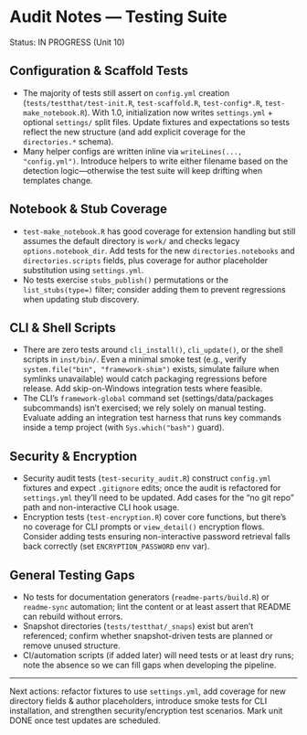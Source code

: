 # Audit Notes — Testing Suite

Status: IN PROGRESS (Unit 10)

## Configuration & Scaffold Tests
- The majority of tests still assert on `config.yml` creation (`tests/testthat/test-init.R`, `test-scaffold.R`, `test-config*.R`, `test-make_notebook.R`). With 1.0, initialization now writes `settings.yml` + optional `settings/` split files. Update fixtures and expectations so tests reflect the new structure (and add explicit coverage for the `directories.*` schema).
- Many helper configs are written inline via `writeLines(..., "config.yml")`. Introduce helpers to write either filename based on the detection logic—otherwise the test suite will keep drifting when templates change.

## Notebook & Stub Coverage
- `test-make_notebook.R` has good coverage for extension handling but still assumes the default directory is `work/` and checks legacy `options.notebook_dir`. Add tests for the new `directories.notebooks` and `directories.scripts` fields, plus coverage for author placeholder substitution using `settings.yml`.
- No tests exercise `stubs_publish()` permutations or the `list_stubs(type=)` filter; consider adding them to prevent regressions when updating stub discovery.

## CLI & Shell Scripts
- There are zero tests around `cli_install()`, `cli_update()`, or the shell scripts in `inst/bin/`. Even a minimal smoke test (e.g., verify `system.file("bin", "framework-shim")` exists, simulate failure when symlinks unavailable) would catch packaging regressions before release. Add skip-on-Windows integration tests where feasible.
- The CLI’s `framework-global` command set (settings/data/packages subcommands) isn’t exercised; we rely solely on manual testing. Evaluate adding an integration test harness that runs key commands inside a temp project (with `Sys.which("bash")` guard).

## Security & Encryption
- Security audit tests (`test-security_audit.R`) construct `config.yml` fixtures and expect `.gitignore` edits; once the audit is refactored for `settings.yml` they’ll need to be updated. Add cases for the “no git repo” path and non-interactive CLI hook usage.
- Encryption tests (`test-encryption.R`) cover core functions, but there’s no coverage for CLI prompts or `view_detail()` encryption flows. Consider adding tests ensuring non-interactive password retrieval falls back correctly (set `ENCRYPTION_PASSWORD` env var).

## General Testing Gaps
- No tests for documentation generators (`readme-parts/build.R`) or `readme-sync` automation; lint the content or at least assert that README can rebuild without errors.
- Snapshot directories (`tests/testthat/_snaps`) exist but aren’t referenced; confirm whether snapshot-driven tests are planned or remove unused structure.
- CI/automation scripts (if added later) will need tests or at least dry runs; note the absence so we can fill gaps when developing the pipeline.

---

Next actions: refactor fixtures to use `settings.yml`, add coverage for new directory fields & author placeholders, introduce smoke tests for CLI installation, and strengthen security/encryption test scenarios. Mark unit DONE once test updates are scheduled.

